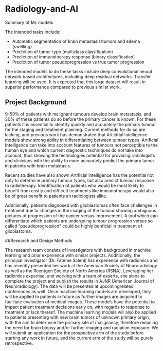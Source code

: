 # Radiology-and-AI


Summary of ML models

The intended tasks include:
- Automatic segmentation of brain metastasis/tumors and edema (swelling) 
- Prediction of tumor type (multiclass classification)
- Prediction of immunotherapy response (binary classification)
- Prediction of tumor pseudoprogression vs true tumor progression

The intended models to do these tasks include deep convolutional neural network based architectures, including deep residual networks. Transfer learning will be used. It is expected that this large dataset will result in superior performance compared to previous similar work. 
## Project Background
9-50% of patients with malignant tumours develop brain metastasis, and 30% of these patients do so before the primary cancer is known. For these patients it is essential to identify quickly and accurately the primary tumour for the staging and treatment planning. Current methods for do so are lacking, and previous work has demonstrated that Articifial Intelligence models show strong ability in differentiating between tumour types. Artificial Intelligence can take into account features of tumours not perceptible to the human eye and which current diagnostic techniques do not take into account, thus showing the technologies potential for providing radiologists and clinicians with the ability to more accurately predict the primary tumor in patients with brain metastasis. 

Recent studies have also shown Artificial Intelligence has the potential not only to determine primary tumour types, but also predict tumour response to radiotherapy. Identification of patients who would be most likely to benefit from costly and difficult treatments like immunotherapy would also be of great benefit to patients an radiologists alike. 

Additionally, patients diagnosed with glioblastomas often face challenges in treatment due to changes in the imaging of the tumour showing ambiguous pictures of progression of the cancer versus improvement. A tool which can differentiate which patients are undergoing tumour progression versus so called "pseudoprogression" could be highly benficial in treatment of glioblastoma.


##Research and Design Methods

The research team consists of investigators with background in machine learning and prior experience with  similar  projects.    Additionally,  the  principal  investigator  (Dr.  Fateme  Salehi)  has  experience  with radiomics and has recently presented her work at the American Society of Neuroradiology as well as the Roentgen  Society  of  North  America  (RSNA).   Leveraging  her radiomics expertise,  and  working with  a team of experts, she plans to complete the project and publish the results in AJNR (American Journal of Neuroradiology).  The  data  will  be  presented  at  upcomingrelated  conferences  as  well.  Once  machine learning models are developed, they will be applied to patients in future as further images are acquired to facilitate evaluation of medical images.  These models have the potential to impact patient treatment decisions early on, with regards to response to treatment or lack thereof.  The machine learning models will also be applied to patients presenting with new brain tumors of unknown primary origin, with the aim to determine the primary site of malignancy, therefore reducing the need for brain biopsy and/or further imaging and radiation exposure.  We will submit an application for the prospective arm of the study before starting any work in future, and the current arm of the study will be purely retrospective. 

